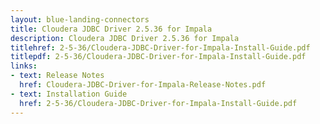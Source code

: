 ```yaml
---
layout: blue-landing-connectors
title: Cloudera JDBC Driver 2.5.36 for Impala
description: Cloudera JDBC Driver 2.5.36 for Impala
titlehref: 2-5-36/Cloudera-JDBC-Driver-for-Impala-Install-Guide.pdf
titlepdf: 2-5-36/Cloudera-JDBC-Driver-for-Impala-Install-Guide.pdf
links:
- text: Release Notes
  href: Cloudera-JDBC-Driver-for-Impala-Release-Notes.pdf
- text: Installation Guide
  href: 2-5-36/Cloudera-JDBC-Driver-for-Impala-Install-Guide.pdf
---
```


